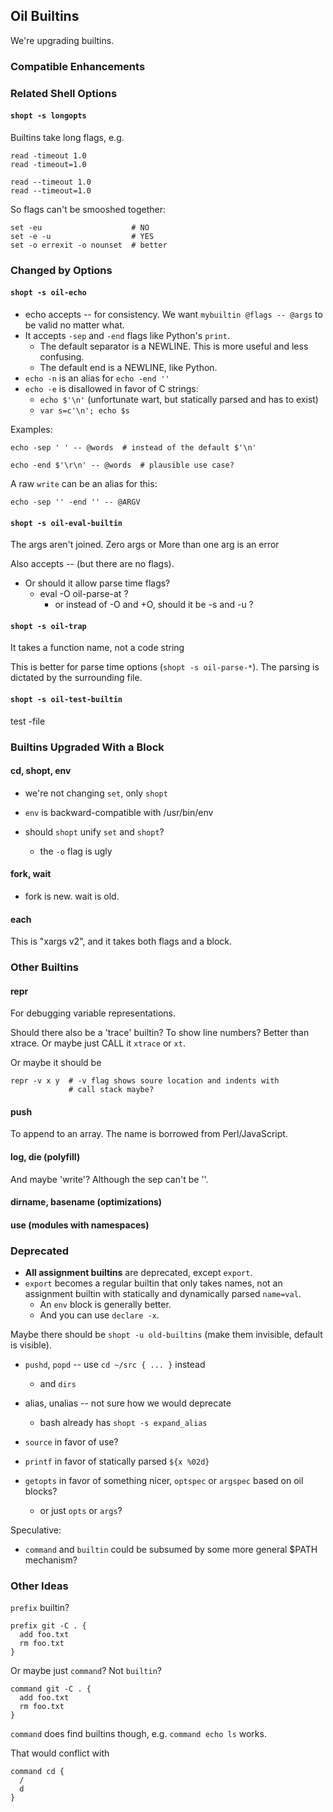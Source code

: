 Oil Builtins
------------

We're upgrading builtins.

### Compatible Enhancements


### Related Shell Options

#### `shopt -s longopts`

Builtins take long flags, e.g.

    read -timeout 1.0
    read -timeout=1.0

    read --timeout 1.0
    read --timeout=1.0

So flags can't be smooshed together:

    set -eu                    # NO
    set -e -u                  # YES
    set -o errexit -o nounset  # better

### Changed by Options


#### `shopt -s oil-echo`

- echo accepts -- for consistency.  We want `mybuiltin @flags -- @args` to be
  valid no matter what.
- It accepts `-sep` and `-end` flags like Python's `print`.
  - The default separator is a NEWLINE.  This is more useful and less
    confusing.
  - The default end is a NEWLINE, like Python.
- `echo -n` is an alias for `echo -end ''`
- `echo -e` is disallowed in favor of C strings:
  - `echo $'\n'` (unfortunate wart, but statically parsed and has to exist)
  - `var s=c'\n'; echo $s`

Examples:

    echo -sep ' ' -- @words  # instead of the default $'\n'

    echo -end $'\r\n' -- @words  # plausible use case?

A raw `write` can be an alias for this:

    echo -sep '' -end '' -- @ARGV


#### `shopt -s oil-eval-builtin`

The args aren't joined.  Zero args or More than one arg is an error

Also accepts -- (but there are no flags).

- Or should it allow parse time flags?
  - eval -O oil-parse-at ?
    - or instead of -O and +O, should it be -s and -u ?

#### `shopt -s oil-trap`

It takes a function name,  not a code string

This is better for parse time options (`shopt -s oil-parse-*`).  The parsing is
dictated by the surrounding file.

#### `shopt -s oil-test-builtin`

test -file


### Builtins Upgraded With a Block

#### cd, shopt, env

- we're not changing `set`, only `shopt`
- `env` is backward-compatible with /usr/bin/env

- should `shopt` unify `set` and `shopt`?
  - the `-o` flag is ugly


#### fork, wait

- fork is new.  wait is old.

#### each

This is "xargs v2", and it takes both flags and a block.

### Other Builtins

#### repr

For debugging variable representations.

Should there also be a 'trace' builtin?  To show line numbers?  Better than
xtrace.  Or maybe just CALL it `xtrace` or `xt`.

Or maybe it should be

    repr -v x y  # -v flag shows soure location and indents with
                 # call stack maybe?

#### push

To append to an array.  The name is borrowed from Perl/JavaScript.

#### log, die (polyfill)

And maybe 'write'?  Although the sep can't be ''.

#### dirname, basename (optimizations)

#### use (modules with namespaces)


### Deprecated

- **All assignment builtins** are deprecated, except `export`.
- `export` becomes a regular builtin that only takes names, not an assignment
  builtin with statically and dynamically parsed `name=val`.
  - An `env` block is generally better.
  - And you can use `declare -x`.

Maybe there should be `shopt -u old-builtins` (make them invisible, default is
visible).

- `pushd`, `popd` -- use `cd ~/src { ... }` instead
  - and `dirs`

- alias, unalias -- not sure how we would deprecate
  - bash already has `shopt -s expand_alias`

- `source` in favor of use?
- `printf` in favor of statically parsed `${x %02d}`

- `getopts` in favor of something nicer, `optspec` or `argspec` based on oil
  blocks?
  - or just `opts` or `args`?

Speculative:

- `command` and `builtin` could be subsumed by some more general $PATH
  mechanism?


### Other Ideas

`prefix` builtin?

    prefix git -C . {
      add foo.txt
      rm foo.txt
    }


Or maybe just `command`?  Not `builtin`?

    command git -C . {
      add foo.txt
      rm foo.txt
    }

`command` does find builtins though, e.g. `command echo ls` works.

That would conflict with 

    command cd {
      /
      d
    }

